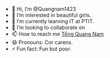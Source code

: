 - 👋 Hi, I’m @Quangnam1423
- 👀 I’m interested in beautiful girls.
- 🌱 I’m currently learning IT at PTIT.
- 💞️ I’m looking to collaborate on 
- 📫 How to reach me [Tống Quang Nam](https://www.facebook.com/ReminisceWanderer/)
- 😄 Pronouns: Cor carens.
- ⚡ Fun fact: Fun but poor.

<!---
Quangnam1423/Quangnam1423 is a ✨ special ✨ repository because its `README.md` (this file) appears on your GitHub profile.
You can click the Preview link to take a look at your changes.
--->
